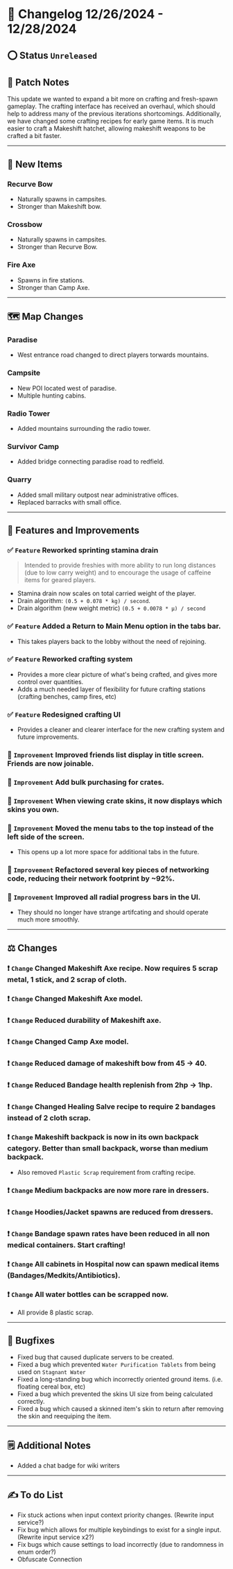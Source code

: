 # 📑 Changelog 12/26/2024 - 12/28/2024

## ⭕ Status `Unreleased`
<!-- ## 🟢 Status `Released` -->

## 💬 Patch Notes
This update we wanted to expand a bit more on crafting and fresh-spawn gameplay. The crafting interface has received an overhaul, which should help to address many of the previous iterations shortcomings.
Additionally, we have changed some crafting recipes for early game items. It is much easier to craft a Makeshift hatchet, allowing makeshift weapons to be crafted a bit faster. 
________

## 🔫 New Items

### Recurve Bow
- Naturally spawns in campsites.
- Stronger than Makeshift bow.

### Crossbow
- Naturally spawns in campsites.
- Stronger than Recurve Bow.

### Fire Axe
- Spawns in fire stations.
- Stronger than Camp Axe.

________

## 🗺️ Map Changes

### Paradise
- West entrance road changed to direct players torwards mountains.

### Campsite
- New POI located west of paradise.
- Multiple hunting cabins.

### Radio Tower
- Added mountains surrounding the radio tower.

### Survivor Camp
- Added bridge connecting paradise road to redfield.

### Quarry
- Added small military outpost near administrative offices.
- Replaced barracks with small office.

________

## 📢 Features and Improvements

### ✅ `Feature` Reworked sprinting stamina drain
> Intended to provide freshies with more ability to run long distances (due to low carry weight)
> and to encourage the usage of caffeine items for geared players.
- Stamina drain now scales on total carried weight of the player.
- Drain algorithm: `(0.5 + 0.078 * kg) / second`.
- Drain algorithm (new weight metric) `(0.5 + 0.0078 * μ) / second`

### ✅ `Feature` Added a Return to Main Menu option in the tabs bar.
- This takes players back to the lobby without the need of rejoining.

### ✅ `Feature` Reworked crafting system
- Provides a more clear picture of what's being crafted, and gives more control over quantities.
- Adds a much needed layer of flexibility for future crafting stations (crafting benches, camp fires, etc)

### ✅ `Feature` Redesigned crafting UI
- Provides a cleaner and clearer interface for the new crafting system and future improvements.

### 🔼 `Improvement` Improved friends list display in title screen. Friends are now joinable.

### 🔼 `Improvement` Add bulk purchasing for crates.

### 🔼 `Improvement` When viewing crate skins, it now displays which skins you own.

### 🔼 `Improvement` Moved the menu tabs to the top instead of the left side of the screen.
- This opens up a lot more space for additional tabs in the future.

### 🔼 `Improvement` Refactored several key pieces of networking code, reducing their network footprint by ~92%.

### 🔼 `Improvement` Improved all radial progress bars in the UI.
- They should no longer have strange artifcating and should operate much more smoothly.

________

## ⚖️ Changes

### ❗ `Change` Changed Makeshift Axe recipe. Now requires 5 scrap metal, 1 stick, and 2 scrap of cloth.

### ❗ `Change` Changed Makeshift Axe model.

### ❗ `Change` Reduced durability of Makeshift axe.

### ❗ `Change` Changed Camp Axe model.

### ❗ `Change` Reduced damage of makeshift bow from 45 -> 40.

### ❗ `Change` Reduced Bandage health replenish from 2hp -> 1hp.

### ❗ `Change` Changed Healing Salve recipe to require 2 bandages instead of 2 cloth scrap.

### ❗ `Change` Makeshift backpack is now in its own backpack category. Better than small backpack, worse than medium backpack.
- Also removed `Plastic Scrap` requirement from crafting recipe.

### ❗ `Change` Medium backpacks are now more rare in dressers.

### ❗ `Change` Hoodies/Jacket spawns are reduced from dressers.

### ❗ `Change` Bandage spawn rates have been reduced in all non medical containers. Start crafting!

### ❗ `Change` All cabinets in Hospital now can spawn medical items (Bandages/Medkits/Antibiotics).

### ❗ `Change` All water bottles can be scrapped now.
- All provide 8 plastic scrap.

________

## 🐛 Bugfixes
- Fixed bug that caused duplicate servers to be created.
- Fixed a bug which prevented `Water Purification Tablets` from being used on `Stagnant Water`
- Fixed a long-standing bug which incorrectly oriented ground items. (i.e. floating cereal box, etc)
- Fixed a bug which prevented the skins UI size from being calculated correctly.
- Fixed a bug which caused a skinned item's skin to return after removing the skin and reequiping the item.

________

## 🗒️ Additional Notes
- Added a chat badge for wiki writers

________

## ✍️ To do List
- Fix stuck actions when input context priority changes. (Rewrite input service?)
- Fix bug which allows for multiple keybindings to exist for a single input. (Rewrite input service x2?)
- Fix bugs which cause settings to load incorrectly (due to randomness in enum order?)
- Obfuscate Connection
